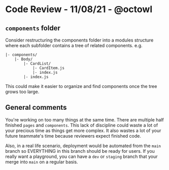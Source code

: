 # Code Review - 11/08/21 - @octowl

## `components` folder

Consider restructuring the components folder into a modules structure where each subfolder contains a tree of related components.
e.g.

```
|- components/
    |- Body/
        |- CardList/
            |- CardItem.js
            |- index.js
        |- index.js
```

This could make it easier to organize and find components once the tree grows too large.

## General comments

You're working on too many things at the same time.
There are multiple half finished `pages` and `components`.
This lack of discipline could waste a lot of your precious time as things get more complex.
It also wastes a lot of your future teammate's time because reviewers expect finished code.

Also, in a real life scenario, deployment would be automated from the `main` branch so EVERYTHING in this branch should be ready for users. If you really want a playground, you can have a `dev` or `staging` branch that your merge into `main` on a regular basis.
